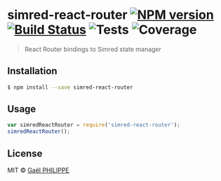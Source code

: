 # simred-react-router [![NPM version](https://badge.fury.io/js/simred-react-router.svg)](https://npmjs.org/package/simred-react-router)  [![Build Status](https://img.shields.io/badge/build-passing-brightgreen.svg)]() ![Tests](https://img.shields.io/badge/tests-4%2F4-brightgreen.svg) ![Coverage](https://img.shields.io/badge/coverage-100%25-brightgreen.svg)

> React Router bindings to Simred state manager

## Installation

```sh
$ npm install --save simred-react-router
```

## Usage

```js
var simredReactRouter = require('simred-react-router');
simredReactRouter();
```

## License

MIT © [Gaël PHILIPPE](https://github.com/gaelph)
